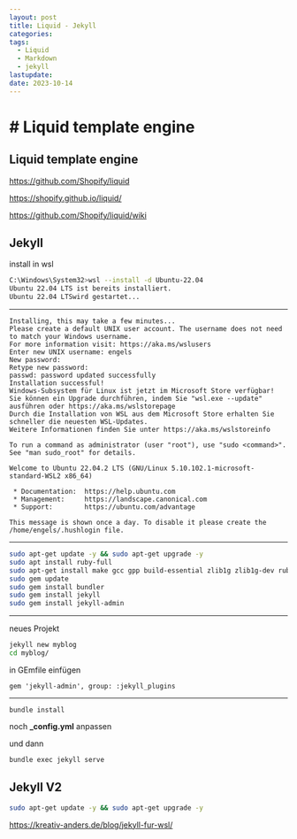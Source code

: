 ```yaml
---
layout: post
title: Liquid - Jekyll
categories: 
tags:
  - Liquid
  - Markdown
  - jekyll
lastupdate: 
date: 2023-10-14
---
```


# # Liquid template engine
## Liquid template engine

<https://github.com/Shopify/liquid>

<https://shopify.github.io/liquid/>

<https://github.com/Shopify/liquid/wiki>

## Jekyll

install in wsl

``` bash
C:\Windows\System32>wsl --install -d Ubuntu-22.04
Ubuntu 22.04 LTS ist bereits installiert.
Ubuntu 22.04 LTSwird gestartet...
```
---
```
Installing, this may take a few minutes...
Please create a default UNIX user account. The username does not need to match your Windows username.
For more information visit: https://aka.ms/wslusers
Enter new UNIX username: engels
New password:
Retype new password:
passwd: password updated successfully
Installation successful!
Windows-Subsystem für Linux ist jetzt im Microsoft Store verfügbar!
Sie können ein Upgrade durchführen, indem Sie "wsl.exe --update" ausführen oder https://aka.ms/wslstorepage
Durch die Installation von WSL aus dem Microsoft Store erhalten Sie schneller die neuesten WSL-Updates.
Weitere Informationen finden Sie unter https://aka.ms/wslstoreinfo

To run a command as administrator (user "root"), use "sudo <command>".
See "man sudo_root" for details.

Welcome to Ubuntu 22.04.2 LTS (GNU/Linux 5.10.102.1-microsoft-standard-WSL2 x86_64)

 * Documentation:  https://help.ubuntu.com
 * Management:     https://landscape.canonical.com
 * Support:        https://ubuntu.com/advantage

This message is shown once a day. To disable it please create the
/home/engels/.hushlogin file.
```
---
``` bash
sudo apt-get update -y && sudo apt-get upgrade -y
sudo apt install ruby-full
sudo apt-get install make gcc gpp build-essential zlib1g zlib1g-dev ruby-dev dh-autoreconf
sudo gem update
sudo gem install bundler
sudo gem install jekyll
sudo gem install jekyll-admin

```

---
neues Projekt 

``` bash
jekyll new myblog
cd myblog/

```

in GEmfile einfügen 
```
gem 'jekyll-admin', group: :jekyll_plugins
```
---

```
bundle install
```
noch **_config.yml** anpassen

und dann 

``` bash
bundle exec jekyll serve
```

## Jekyll V2

```bash
sudo apt-get update -y && sudo apt-get upgrade -y
```

https://kreativ-anders.de/blog/jekyll-fur-wsl/


